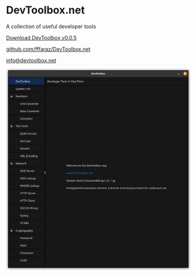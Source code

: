 # DevToolbox.net

A collection of useful developer tools

[Download DevToolbox v0.0.5](https://pub-7d9510c46c8a4a259f77309bd0cd5518.r2.dev/devtoolbox-v0.0.5.zip)

[github.com/fffaraz/DevToolbox.net](https://github.com/fffaraz/DevToolbox.net)

[info@devtoolbox.net](mailto:info@devtoolbox.net)

![screenshot](screenshot.jpg)
